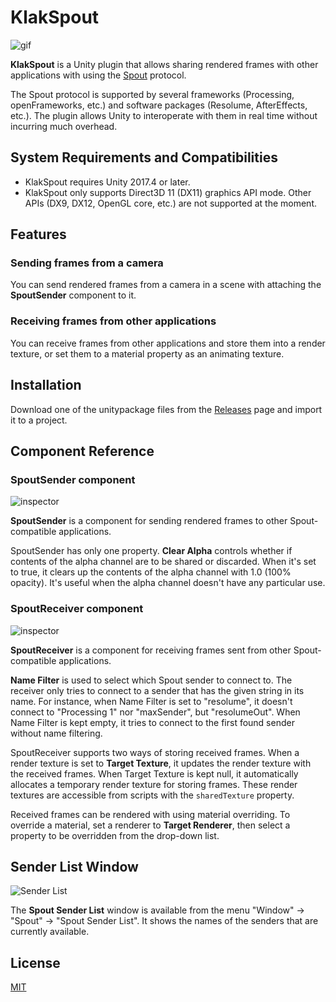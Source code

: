 KlakSpout
=========

![gif](http://i.imgur.com/LxjjcrY.gif)

**KlakSpout** is a Unity plugin that allows sharing rendered frames with other
applications with using the [Spout] protocol.

The Spout protocol is supported by several frameworks (Processing,
openFrameworks, etc.) and software packages (Resolume, AfterEffects, etc.).
The plugin allows Unity to interoperate with them in real time without
incurring much overhead.

[Spout]: http://spout.zeal.co/

System Requirements and Compatibilities
---------------------------------------

- KlakSpout requires Unity 2017.4 or later.
- KlakSpout only supports Direct3D 11 (DX11) graphics API mode. Other APIs
  (DX9, DX12, OpenGL core, etc.) are not supported at the moment.

Features
--------

### Sending frames from a camera

You can send rendered frames from a camera in a scene with attaching the
**SpoutSender** component to it.

### Receiving frames from other applications

You can receive frames from other applications and store them into a render
texture, or set them to a material property as an animating texture.

Installation
------------

Download one of the unitypackage files from the [Releases] page and import it
to a project.

[Releases]: https://github.com/keijiro/KlakSpout/releases

Component Reference
-------------------

### SpoutSender component

![inspector](http://i.imgur.com/6oYHWpu.png)

**SpoutSender** is a component for sending rendered frames to other
Spout-compatible applications.

SpoutSender has only one property. **Clear Alpha** controls whether if contents
of the alpha channel are to be shared or discarded. When it's set to true, it
clears up the contents of the alpha channel with 1.0 (100% opacity). It's
useful when the alpha channel doesn't have any particular use.

### SpoutReceiver component

![inspector](http://i.imgur.com/0BWmM8i.png)

**SpoutReceiver** is a component for receiving frames sent from other
Spout-compatible applications.

**Name Filter** is used to select which Spout sender to connect to. The
receiver only tries to connect to a sender that has the given string in its
name. For instance, when Name Filter is set to "resolume", it doesn't connect
to "Processing 1" nor "maxSender", but "resolumeOut". When Name Filter is kept
empty, it tries to connect to the first found sender without name filtering.

SpoutReceiver supports two ways of storing received frames. When a render
texture is set to **Target Texture**, it updates the render texture with the
received frames. When Target Texture is kept null, it automatically allocates
a temporary render texture for storing frames. These render textures are
accessible from scripts with the `sharedTexture` property.

Received frames can be rendered with using material overriding. To override a
material, set a renderer to **Target Renderer**, then select a property to be
overridden from the drop-down list.

Sender List Window
------------------

![Sender List](http://i.imgur.com/XbN7RvC.png)

The **Spout Sender List** window is available from the menu "Window" -> "Spout"
-> "Spout Sender List". It shows the names of the senders that are currently
available.

License
-------

[MIT](LICENSE.md)
